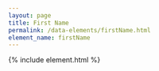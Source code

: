 ```yaml
---
layout: page
title: First Name
permalink: /data-elements/firstName.html
element_name: firstName
---
```

{% include element.html %}